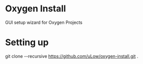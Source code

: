 Oxygen Install
==============

GUI setup wizard for Oxygen Projects

Setting up
==============

git clone --recursive https://github.com/uLow/oxygen-install.git .
